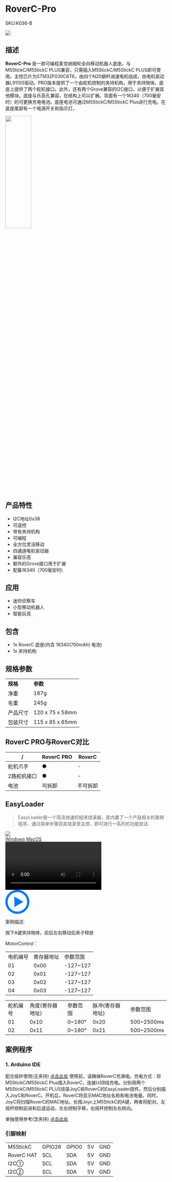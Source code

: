 # RoverC-Pro

<el-tag effect="plain">SKU:K036-B</el-tag>

<div class="product_pic"><img src="assets/img/product_pics/hat/roverc_pro_hat/roverc_pro.webp">

## 描述

**RoverC-Pro** 是一款可编程麦克纳姆轮全向移动机器人底座。与M5StickC/M5StickC PLUS兼容，只需插入M5StickC/M5StickC PLUS即可使用。主控芯片为STM32F030C6T6，由四个N20蜗杆减速电机组成，由电机驱动器L9110S驱动。PRO版本提供了一个由舵机控制的夹持机构，用于夹持物体。底座上提供了两个舵机接口。此外，还有两个Grove兼容的I2C接口，以便于扩展其他模块。底座与乐高孔兼容，在结构上可以扩展。背面有一个16340（700毫安时）的可更换充电电池。底座电池可通过M5StickC/M5StickC Plus进行充电。在底座尾部有一个电源开关和指示灯。

<img src="assets\img\product_pics\hat\roverc_hat\roverc_hat_05.webp" width="40%" height="30%">

## 产品特性

- I2C地址0x38
- 可遥控
- 带有夹持机构
- 可编程
- 全方位灵活移动
- 四通道电机驱动器
- 兼容乐高
- 额外的Grove接口用于扩展
- 配备16340（700毫安时)


## 应用

- 迷你侦察车
- 小型移动机器人
- 智能玩具

## 包含

- 1x RoverC 底座(内含 16340(700mAh) 电池)
- 1x 夹持机构

## 规格参数

<table>
   <tr style="font-weight:bold">
      <td>规格</td>
      <td>参数</td>
   </tr>
   <tr>
      <td>净重</td>
      <td>187g</td>
   </tr>
   <tr>
      <td>毛重</td>
      <td>245g</td>
   </tr>
   <tr>
      <td>产品尺寸</td>
      <td>120 x 75 x 58mm</td>
   </tr>
   <tr>
      <td>包装尺寸</td>
      <td>115 x 85 x 65mm</td>
   </tr>
 </table>


 ## RoverC PRO与RoverC对比

<table class="table-1">
    <thead>
    <tr>
        <th>/</th>
        <th>RoverC PRO</th>
        <th>RoverC</th>
    </tr>
    </thead>
    <tbody>
        <tr>
            <td>舵机爪手</td>
            <td>●</td>
            <td>-</td>
        </tr>
        <tr>
            <td>2路舵机接口</td>
            <td>●</td>
            <td>-</td>
        </tr>
        <tr>
            <td>电池</td>
            <td>可拆卸</td>
            <td>不可拆卸</td>
        </tr>
     </tbody>
</table>


## EasyLoader

>EasyLoader是一个简洁快速的程序烧录器，其内置了一个产品相关的案例程序，通过简单步骤将其烧录至主控，即可进行一系列的功能验证.

<div class="easyloader-box">
    <div style="background-color:white;">
        <div><img src="https://m5stack.oss-cn-shenzhen.aliyuncs.com/image/easyloader_intro.webp"></div>
        <div class="easyloader-btn">
            <a href="https://m5stack.oss-cn-shenzhen.aliyuncs.com/EasyLoader/Windows/HAT/EasyLoader_RoverC_PRO_Alone.exe">Windows</a>
            <a href="https://m5stack.oss-cn-shenzhen.aliyuncs.com/EasyLoader/MacOS/HAT/EasyLoader_ROVERC_PRO_Alone.dmg">MacOS</a>
        </div>
    </div>
    <div>
        <video id="example_video" controls>
            <source src="https://m5stack.oss-cn-shenzhen.aliyuncs.com/video/Product_example_video/HAT/RoverC.Pro.mp4" type="video/mp4">
        </video>
        <div class="easyloader-mask">
        <a>
            <svg id="play-btn" t="1583228776634" class="icon" viewBox="0 0 1024 1024" version="1.1" xmlns="http://www.w3.org/2000/svg" p-id="4152" width="75" height="75"><path d="M512 0C229.216 0 0 229.216 0 512s229.216 512 512 512 512-229.216 512-512S794.784 0 512 0z m0 928C282.24 928 96 741.76 96 512S282.24 96 512 96s416 186.24 416 416-186.24 416-416 416zM384 288l384 224-384 224z" p-id="4153" fill="#007aff"></path></svg></a>
            <p>案例描述:</p>
            <p>按下A键夹持物体，前后左右移动后夹子释放</p>
        </div>
    </div>
</div>


MotorControl：

<table>
<tr><td>电机编号</td><td>寄存器地址</td><td>参数范围</td></tr>
<tr><td>01</td><td>0x00</td><td>-127~127</td></tr>
<tr><td>02</td><td>0x01</td><td>-127~127</td></tr>
<tr><td>03</td><td>0x02</td><td>-127~127</td></tr>
<tr><td>04</td><td>0x03</td><td>-127~127</td></tr>
</table>

<table>
<tr><td>舵机编号</td><td>角度(寄存器地址)</td><td>参数范围</td><td>脉冲(寄存器地址)</td><td>参数范围</td></tr>
<tr><td>01</td><td>0x10</td><td>0~180°</td><td>0x20</td><td>500~2500ms</td></tr>
<tr><td>02</td><td>0x11</td><td>0~180°</td><td>0x21</td><td>500~2500ms</td></tr>
</table>

## 案例程序

### 1. Arduino IDE

配合摇杆使用(无夹持) [点击此处](https://github.com/m5stack/M5-ProductExampleCodes/tree/master/Hat/RoverC)
使用前，请确保RoverC充满电。充电方式：将M5StickC/M5StickC Plus插入RoverC，连接USB线充电。分别用两个M5StickC/M5StickC PLUS烧录JoyC和RoverC的EasyLoader固件。然后分别插入JoyC和RoverC。开机后，RoverC将显示MAC地址名称和电池电量。同时，JoyC将扫描RoverC的MAC地址。长按Joyc上M5StickC的A键，两者将配对。左摇杆控制前进和后退运动，左右控制平移，右摇杆控制左右转向。

单独使用参考(含夹持) [点击此处](https://github.com/m5stack/M5-ProductExampleCodes/tree/master/Application/RoverC_PRO_Arduino_Alone)

### 引脚映射

<table>
 <tr><td>M5StickC</td><td>GPIO26</td><td>GPIO0</td><td>5V</td><td>GND</td></tr>
 <tr><td>RoverC HAT</td><td>SCL</td><td>SDA</td><td>5V</td><td>GND</td></tr>
 <tr><td>I2C①</td><td>SCL</td><td>SDA</td><td>5V</td><td>GND</td></tr>
 <tr><td>I2C②</td><td>SCL</td><td>SDA</td><td>5V</td><td>GND</td></tr>
</table>

<script>

   var purchase_link = 'https://m5stack.com/collections/m5-unit/products/roverc-prow-o-m5stickc';

   anchor_search(purchase_link);
   scrollFunc();

</script>
